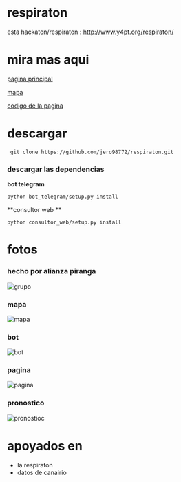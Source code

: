 # respiraton
esta hackaton/respiraton : http://www.y4pt.org/respiraton/

# mira mas aqui
[pagina principal](https://aire-al-parque.web.app/principalParques)

[mapa](https://jpfonsecaza.shinyapps.io/Respiraton/)

[codigo de la pagina ](https://github.com/olartejohn/airealparque)

# descargar

	 git clone https://github.com/jero98772/respiraton.git
### descargar las dependencias
**bot telegram**

	python bot_telegram/setup.py install
**consultor web **
	
	python consultor_web/setup.py install

# fotos
### hecho por alianza piranga
![grupo](https://wiki.unloquer.org/_media/personas/jero98772/git-mal-minuto/2021-04-17-183558_1541x893_scrot.png)
### mapa
![mapa](https://wiki.unloquer.org/_media/personas/jero98772/git-mal-minuto/2021-04-17-211552_1360x596_scrot.png)
### bot
![bot](https://wiki.unloquer.org/_media/personas/jero98772/screenshot_20210417-211702.png)
### pagina
![pagina](https://wiki.unloquer.org/_media/personas/jero98772/git-mal-minuto/2021-04-17-212413_1309x595_scrot.png)
### pronostico
![pronostioc](https://wiki.unloquer.org/_media/personas/jero98772/git-mal-minuto/aaaaa.png)
# apoyados en
- la respiraton  
- datos de canairio

